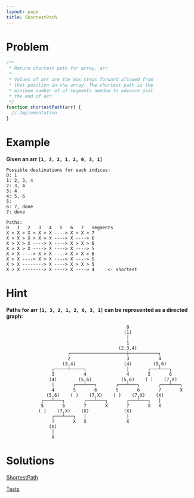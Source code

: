 ```yaml
---
layout: page
title: ShortestPath
---
```


# Problem

```javascript
/**
 * Return shortest path for array, arr
 *
 * Values of arr are the max steps forward allowed from
 * that position in the array. The shortest path is the
 * minimum number of of segments needed to advance past
 * the end of arr.
 */
function shortestPath(arr) {
  // Implementation
}
```

# Example

**Given an arr `[1, 3, 2, 1, 2, 0, 3, 1]`**

```
Possible destinations for each indices:
0: 1
1: 2, 3, 4
2: 3, 4
3: 4
4: 5, 6
5:
6: 7, done
7: done
```

```
Paths:
0   1   2   3   4   5   6   7   segments
X > X > X > X > X ----> X > X > 7
X > X > X > X > X ----> X ----> 6
X > X > X ----> X ----> X > X > 6
X > X > X ----> X ----> X ----> 5
X > X ----> X > X ----> X > X > 6
X > X ----> X > X ----> X ----> 5
X > X --------> X ----> X > X > 5
X > X --------> X ----> X ----> 4     <- shortest
```

# Hint

**Paths for arr `[1, 3, 2, 1, 2, 0, 3, 1]` can be represented as a directed graph:**

```
                                             0
                                            (1)
                                             │
                                             1
                                          (2,3,4)
                       ┌─────────────────────┼───────────┐
                       2                     3           4
                     (3,4)                  (4)        (5,6)
                 ┌─────┴─────┐               │       ┌───┴───┐
                 3           4               4       5       6
                (4)        (5,6)           (5,6)    ( )    (7,X)
                 │       ┌───┴───┐       ┌───┴───┐       ┌───┴───┐
                 4       5       6       5       6       7       X
               (5,6)    ( )    (7,X)    ( )    (7,X)    (X)
             ┌───┴───┐       ┌───┴───┐       ┌───┴───┐   │
             5       6       7       X       7       X   X
            ( )    (7,X)    (X)             (X)
                 ┌───┴───┐   │               │
                 7       X   X               X
                (X)
                 │
                 X
```

# Solutions

[ShortestPath](https://github.com/dting/interviewqs/blob/gh-pages/shortestpath/src/ShortestPath.js)

[Tests](tests.html)

